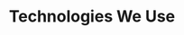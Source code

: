 ---
type: TechnologiesWeUse
title: 'Technologies We Use'
descriptions:
    - 'TypeScript'
    - 'React / ReactNative'
    - 'Python'
    - 'JavaScript'
---